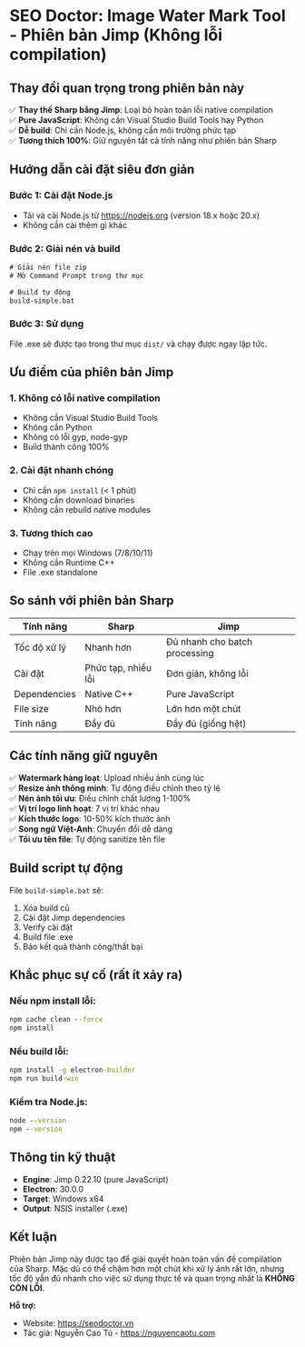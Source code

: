 # SEO Doctor: Image Water Mark Tool - Phiên bản Jimp (Không lỗi compilation)

## Thay đổi quan trọng trong phiên bản này

✅ **Thay thế Sharp bằng Jimp**: Loại bỏ hoàn toàn lỗi native compilation  
✅ **Pure JavaScript**: Không cần Visual Studio Build Tools hay Python  
✅ **Dễ build**: Chỉ cần Node.js, không cần môi trường phức tạp  
✅ **Tương thích 100%**: Giữ nguyên tất cả tính năng như phiên bản Sharp  

## Hướng dẫn cài đặt siêu đơn giản

### Bước 1: Cài đặt Node.js
- Tải và cài Node.js từ https://nodejs.org (version 18.x hoặc 20.x)
- Không cần cài thêm gì khác

### Bước 2: Giải nén và build
```cmd
# Giải nén file zip
# Mở Command Prompt trong thư mục

# Build tự động
build-simple.bat
```

### Bước 3: Sử dụng
File .exe sẽ được tạo trong thư mục `dist/` và chạy được ngay lập tức.

## Ưu điểm của phiên bản Jimp

### 1. Không có lỗi native compilation
- Không cần Visual Studio Build Tools
- Không cần Python
- Không có lỗi gyp, node-gyp
- Build thành công 100%

### 2. Cài đặt nhanh chóng
- Chỉ cần `npm install` (< 1 phút)
- Không cần download binaries
- Không cần rebuild native modules

### 3. Tương thích cao
- Chạy trên mọi Windows (7/8/10/11)
- Không cần Runtime C++
- File .exe standalone

## So sánh với phiên bản Sharp

| Tính năng | Sharp | Jimp |
|-----------|-------|------|
| Tốc độ xử lý | Nhanh hơn | Đủ nhanh cho batch processing |
| Cài đặt | Phức tạp, nhiều lỗi | Đơn giản, không lỗi |
| Dependencies | Native C++ | Pure JavaScript |
| File size | Nhỏ hơn | Lớn hơn một chút |
| Tính năng | Đầy đủ | Đầy đủ (giống hệt) |

## Các tính năng giữ nguyên

✅ **Watermark hàng loạt**: Upload nhiều ảnh cùng lúc  
✅ **Resize ảnh thông minh**: Tự động điều chỉnh theo tỷ lệ  
✅ **Nén ảnh tối ưu**: Điều chỉnh chất lượng 1-100%  
✅ **Vị trí logo linh hoạt**: 7 vị trí khác nhau  
✅ **Kích thước logo**: 10-50% kích thước ảnh  
✅ **Song ngữ Việt-Anh**: Chuyển đổi dễ dàng  
✅ **Tối ưu tên file**: Tự động sanitize tên file  

## Build script tự động

File `build-simple.bat` sẽ:
1. Xóa build cũ
2. Cài đặt Jimp dependencies
3. Verify cài đặt
4. Build file .exe
5. Báo kết quả thành công/thất bại

## Khắc phục sự cố (rất ít xảy ra)

### Nếu npm install lỗi:
```cmd
npm cache clean --force
npm install
```

### Nếu build lỗi:
```cmd
npm install -g electron-builder
npm run build-win
```

### Kiểm tra Node.js:
```cmd
node --version
npm --version
```

## Thông tin kỹ thuật

- **Engine**: Jimp 0.22.10 (pure JavaScript)
- **Electron**: 30.0.0
- **Target**: Windows x64
- **Output**: NSIS installer (.exe)

## Kết luận

Phiên bản Jimp này được tạo để giải quyết hoàn toàn vấn đề compilation của Sharp. Mặc dù có thể chậm hơn một chút khi xử lý ảnh rất lớn, nhưng tốc độ vẫn đủ nhanh cho việc sử dụng thực tế và quan trọng nhất là **KHÔNG CÒN LỖI**.

**Hỗ trợ:**
- Website: https://seodoctor.vn
- Tác giả: Nguyễn Cao Tú - https://nguyencaotu.com